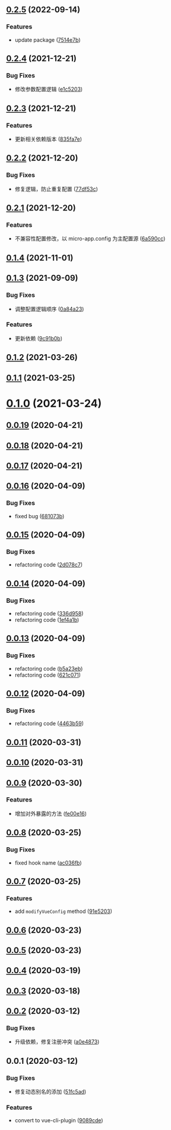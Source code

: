 ## [0.2.5](https://github.com/MicroAppJS/vue-cli-plugin-microapp/compare/v0.2.4...v0.2.5) (2022-09-14)


### Features

* update package ([7514e7b](https://github.com/MicroAppJS/vue-cli-plugin-microapp/commit/7514e7b180d070dc531dc31310cce5889dc02317))

## [0.2.4](https://github.com/MicroAppJS/vue-cli-plugin-microapp/compare/v0.2.3...v0.2.4) (2021-12-21)


### Bug Fixes

* 修改参数配置逻辑 ([e1c5203](https://github.com/MicroAppJS/vue-cli-plugin-microapp/commit/e1c52033ee2c501b7f10cadacbf58979a62bbf61))

## [0.2.3](https://github.com/MicroAppJS/vue-cli-plugin-microapp/compare/v0.2.2...v0.2.3) (2021-12-21)


### Features

* 更新相关依赖版本 ([835fa7e](https://github.com/MicroAppJS/vue-cli-plugin-microapp/commit/835fa7e04305ffad73b50ba885a5c1d9a1886dad))

## [0.2.2](https://github.com/MicroAppJS/vue-cli-plugin-microapp/compare/v0.2.1...v0.2.2) (2021-12-20)


### Bug Fixes

* 修复逻辑，防止重复配置 ([77df53c](https://github.com/MicroAppJS/vue-cli-plugin-microapp/commit/77df53c84cfb3dfb0832c43e9b050cdb17304831))

## [0.2.1](https://github.com/MicroAppJS/vue-cli-plugin-microapp/compare/v0.1.4...v0.2.1) (2021-12-20)


### Features

* 不兼容性配置修改，以 micro-app.config 为主配置源 ([6a590cc](https://github.com/MicroAppJS/vue-cli-plugin-microapp/commit/6a590cc4f460d62ce068b35b2a7083c656c743b6))

## [0.1.4](https://github.com/MicroAppJS/vue-cli-plugin-microapp/compare/v0.1.3...v0.1.4) (2021-11-01)

## [0.1.3](https://github.com/MicroAppJS/vue-cli-plugin-microapp/compare/v0.1.2...v0.1.3) (2021-09-09)


### Bug Fixes

* 调整配置逻辑顺序 ([0a84a23](https://github.com/MicroAppJS/vue-cli-plugin-microapp/commit/0a84a237c05317eace6dea9e627eed5a29de4a36))


### Features

* 更新依赖 ([9c91b0b](https://github.com/MicroAppJS/vue-cli-plugin-microapp/commit/9c91b0be0ee75c5fa83faf28da41380d62eebca4))

## [0.1.2](https://github.com/MicroAppJS/vue-cli-plugin-microapp/compare/v0.1.1...v0.1.2) (2021-03-26)

## [0.1.1](https://github.com/MicroAppJS/vue-cli-plugin-microapp/compare/v0.1.0...v0.1.1) (2021-03-25)

# [0.1.0](https://github.com/MicroAppJS/vue-cli-plugin-microapp/compare/v0.0.19...v0.1.0) (2021-03-24)

## [0.0.19](https://github.com/MicroAppJS/vue-cli-plugin-microapp/compare/v0.0.18...v0.0.19) (2020-04-21)

## [0.0.18](https://github.com/MicroAppJS/vue-cli-plugin-microapp/compare/v0.0.16...v0.0.18) (2020-04-21)

## [0.0.17](https://github.com/MicroAppJS/vue-cli-plugin-microapp/compare/v0.0.16...v0.0.17) (2020-04-21)

## [0.0.16](https://github.com/MicroAppJS/vue-cli-plugin-microapp/compare/v0.0.15...v0.0.16) (2020-04-09)


### Bug Fixes

* fixed bug ([681073b](https://github.com/MicroAppJS/vue-cli-plugin-microapp/commit/681073b1a541c4adc7da18e5d89644e53a69a099))

## [0.0.15](https://github.com/MicroAppJS/vue-cli-plugin-microapp/compare/v0.0.14...v0.0.15) (2020-04-09)


### Bug Fixes

* refactoring code ([2d078c7](https://github.com/MicroAppJS/vue-cli-plugin-microapp/commit/2d078c7f0743961feb8c5930ab406cfc4247cbc1))

## [0.0.14](https://github.com/MicroAppJS/vue-cli-plugin-microapp/compare/v0.0.13...v0.0.14) (2020-04-09)


### Bug Fixes

* refactoring code ([336d958](https://github.com/MicroAppJS/vue-cli-plugin-microapp/commit/336d9582aebe0243d1983b6cf23c7f9e7394252f))
* refactoring code ([1ef4a1b](https://github.com/MicroAppJS/vue-cli-plugin-microapp/commit/1ef4a1bf9d173758b03c112247b2ce03d4d49ad4))

## [0.0.13](https://github.com/MicroAppJS/vue-cli-plugin-microapp/compare/v0.0.12...v0.0.13) (2020-04-09)


### Bug Fixes

* refactoring code ([b5a23eb](https://github.com/MicroAppJS/vue-cli-plugin-microapp/commit/b5a23ebcc1c7e62d3663120318c8a6207d4997e9))
* refactoring code ([621c071](https://github.com/MicroAppJS/vue-cli-plugin-microapp/commit/621c071bbf872aa15cf90fd1294e35fc8d811804))

## [0.0.12](https://github.com/MicroAppJS/vue-cli-plugin-microapp/compare/v0.0.11...v0.0.12) (2020-04-09)


### Bug Fixes

* refactoring code ([4463b59](https://github.com/MicroAppJS/vue-cli-plugin-microapp/commit/4463b590c6e39ee305c14d2faaf71e53aaba85d9))

## [0.0.11](https://github.com/MicroAppJS/vue-cli-plugin-microapp/compare/v0.0.10...v0.0.11) (2020-03-31)

## [0.0.10](https://github.com/MicroAppJS/vue-cli-plugin-microapp/compare/v0.0.9...v0.0.10) (2020-03-31)

## [0.0.9](https://github.com/MicroAppJS/vue-cli-plugin-microapp/compare/v0.0.8...v0.0.9) (2020-03-30)


### Features

* 增加对外暴露的方法 ([fe00e16](https://github.com/MicroAppJS/vue-cli-plugin-microapp/commit/fe00e16e53f0f883210903fa2917fdf38108295d))

## [0.0.8](https://github.com/MicroAppJS/vue-cli-plugin-microapp/compare/v0.0.7...v0.0.8) (2020-03-25)


### Bug Fixes

* fixed hook name ([ac036fb](https://github.com/MicroAppJS/vue-cli-plugin-microapp/commit/ac036fb834c9eba2628ff89eb3867b6082488bed))

## [0.0.7](https://github.com/MicroAppJS/vue-cli-plugin-microapp/compare/v0.0.6...v0.0.7) (2020-03-25)


### Features

* add `modifyVueConfig` method ([91e5203](https://github.com/MicroAppJS/vue-cli-plugin-microapp/commit/91e5203c713f5697b8cd98a76cb408c332a853f8))

## [0.0.6](https://github.com/MicroAppJS/vue-cli-plugin-microapp/compare/v0.0.5...v0.0.6) (2020-03-23)

## [0.0.5](https://github.com/MicroAppJS/vue-cli-plugin-microapp/compare/v0.0.4...v0.0.5) (2020-03-23)

## [0.0.4](https://github.com/MicroAppJS/vue-cli-plugin-microapp/compare/v0.0.3...v0.0.4) (2020-03-19)

## [0.0.3](https://github.com/MicroAppJS/vue-cli-plugin-microapp/compare/v0.0.2...v0.0.3) (2020-03-18)

## [0.0.2](https://github.com/MicroAppJS/vue-cli-plugin-microapp/compare/v0.0.1...v0.0.2) (2020-03-12)


### Bug Fixes

* 升级依赖，修复注册冲突 ([a0e4873](https://github.com/MicroAppJS/vue-cli-plugin-microapp/commit/a0e48737b69e16b415b80a5650dc0f58ab03d480))

## 0.0.1 (2020-03-12)


### Bug Fixes

* 修复动态别名的添加 ([51fc5ad](https://github.com/MicroAppJS/vue-cli-plugin-microapp/commit/51fc5adcb1419f9cf9c820aea92a2b8d5412abc4))


### Features

* convert to vue-cli-plugin ([9089cde](https://github.com/MicroAppJS/vue-cli-plugin-microapp/commit/9089cde110cad21f0340a7a78b4b5ad441070d95))


